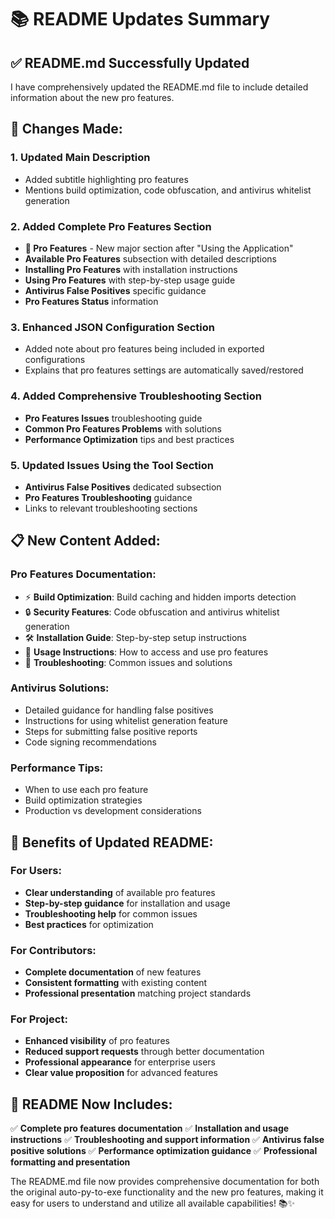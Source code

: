 # 📚 README Updates Summary

## ✅ **README.md Successfully Updated**

I have comprehensively updated the README.md file to include detailed information about the new pro features.

## 🔄 **Changes Made:**

### **1. Updated Main Description**
- Added subtitle highlighting pro features
- Mentions build optimization, code obfuscation, and antivirus whitelist generation

### **2. Added Complete Pro Features Section**
- **🚀 Pro Features** - New major section after "Using the Application"
- **Available Pro Features** subsection with detailed descriptions
- **Installing Pro Features** with installation instructions
- **Using Pro Features** with step-by-step usage guide
- **Antivirus False Positives** specific guidance
- **Pro Features Status** information

### **3. Enhanced JSON Configuration Section**
- Added note about pro features being included in exported configurations
- Explains that pro features settings are automatically saved/restored

### **4. Added Comprehensive Troubleshooting Section**
- **Pro Features Issues** troubleshooting guide
- **Common Pro Features Problems** with solutions
- **Performance Optimization** tips and best practices

### **5. Updated Issues Using the Tool Section**
- **Antivirus False Positives** dedicated subsection
- **Pro Features Troubleshooting** guidance
- Links to relevant troubleshooting sections

## 📋 **New Content Added:**

### **Pro Features Documentation:**
- ⚡ **Build Optimization**: Build caching and hidden imports detection
- 🔒 **Security Features**: Code obfuscation and antivirus whitelist generation
- 🛠️ **Installation Guide**: Step-by-step setup instructions
- 📖 **Usage Instructions**: How to access and use pro features
- 🔧 **Troubleshooting**: Common issues and solutions

### **Antivirus Solutions:**
- Detailed guidance for handling false positives
- Instructions for using whitelist generation feature
- Steps for submitting false positive reports
- Code signing recommendations

### **Performance Tips:**
- When to use each pro feature
- Build optimization strategies
- Production vs development considerations

## 🎯 **Benefits of Updated README:**

### **For Users:**
- **Clear understanding** of available pro features
- **Step-by-step guidance** for installation and usage
- **Troubleshooting help** for common issues
- **Best practices** for optimization

### **For Contributors:**
- **Complete documentation** of new features
- **Consistent formatting** with existing content
- **Professional presentation** matching project standards

### **For Project:**
- **Enhanced visibility** of pro features
- **Reduced support requests** through better documentation
- **Professional appearance** for enterprise users
- **Clear value proposition** for advanced features

## 🚀 **README Now Includes:**

✅ **Complete pro features documentation**
✅ **Installation and usage instructions**
✅ **Troubleshooting and support information**
✅ **Antivirus false positive solutions**
✅ **Performance optimization guidance**
✅ **Professional formatting and presentation**

The README.md file now provides comprehensive documentation for both the original auto-py-to-exe functionality and the new pro features, making it easy for users to understand and utilize all available capabilities! 📚✨
